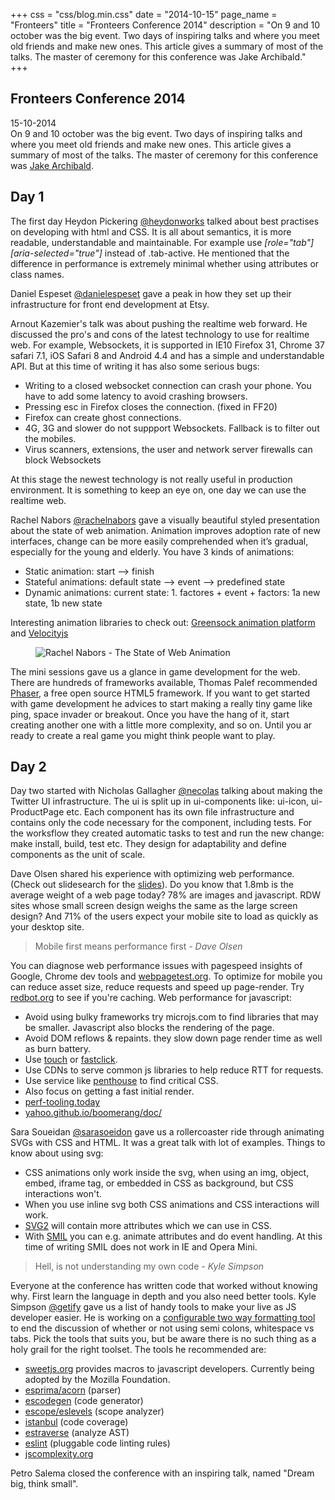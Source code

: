 +++
css = "css/blog.min.css"
date = "2014-10-15"
page_name = "Fronteers"
title = "Fronteers Conference 2014"
description = "On 9 and 10 october was the big event. Two days of inspiring talks and where you meet old friends and make new ones. This article gives a summary of most of the talks. The master of ceremony for this conference was Jake Archibald."
+++

<article role="article">
    <h1>Fronteers Conference 2014</h1>
    <p>
        15-10-2014
        <br>
        On 9 and 10 october was the big event. Two days of inspiring talks and where you meet old friends and make new ones. This article gives a summary of most of the talks. The master of ceremony for this conference was <a href="http://jakearchibald.com/">Jake Archibald</a>.</p><h2>Day 1</h2><p>The first day Heydon Pickering <a href="https://www.twitter.com/heydonworks">@heydonworks</a> talked about best practises on developing with html and CSS. It is all about semantics, it is more readable, understandable and maintainable. For example use <em>[role="tab"][aria-selected="true"]</em> instead of .tab-active. He mentioned that the difference in performance is extremely minimal whether using attributes or class names.</p><p>Daniel Espeset <a href="https://www.twitter.com/danielespeset">@danielespeset</a> gave a peak in how they set up their infrastructure for front end development at Etsy.</p><p>Arnout Kazemier's talk was about pushing the realtime web forward. He discussed the pro's and cons of the latest technology to use for realtime web. For example, Websockets, it is supported in IE10 Firefox 31, Chrome 37 safari 7.1, iOS Safari 8 and Android 4.4 and has a simple and understandable API. But at this time of writing it has also some serious bugs:</p><ul><li>Writing to a closed websocket connection can crash your phone. You have to add some latency to avoid crashing browsers.</li><li>Pressing esc in Firefox closes the connection. (fixed in FF20)</li><li>Firefox can create ghost connections.</li><li>4G, 3G and slower do not suppport Websockets. Fallback is to filter out the mobiles.</li><li>Virus scanners, extensions, the user and network server firewalls can block Websockets</li></ul><p>At this stage the newest technology is not really useful in production environment. It is something to keep an eye on, one day we can use the realtime web.</p><p>Rachel Nabors <a href="https://www.twitter.com/rachelnabors">@rachelnabors</a> gave a visually beautiful styled presentation about the state of web animation. Animation improves adoption rate of new interfaces, change can be more easily comprehended when it’s gradual, especially for the young and elderly. You have 3 kinds of animations:</p><ul><li>Static animation: start --&gt; finish</li><li>Stateful animations: default state --&gt; event --&gt; predefined state</li><li>Dynamic animations: current state: 1. factores + event + factors: 1a new state, 1b new state</li></ul><p>Interesting animation libraries to check out: <a href="http://greensock.com/gsap">Greensock animation platform</a> and <a href="http://julian.com/research/velocity/">Velocityjs</a></p><figure><img src="../img/rachel-nabors-fronteers-2014.jpg" alt="Rachel Nabors - The State of Web Animation"></figure><p>The mini sessions gave us a glance in game development for the web. There are hundreds of frameworks available, Thomas Palef recommended <a href="http://phaser.io/">Phaser</a>, a free open source HTML5 framework. If you want to get started with game development he advices to start making a really tiny game like ping, space invader or breakout. Once you have the hang of it, start creating another one with a little more complexity, and so on. Until you ar ready to create a real game you might think people want to play.</p><h2>Day 2</h2><p>Day two started with Nicholas Gallagher <a href="https://www.twitter.com/necoloas">@necolas</a> talking about making the Twitter UI infrastructure. The ui is split up in ui-components like: ui-icon, ui-ProductPage etc. Each component has its own file infrastructure and contains only the code necessary for the component, including tests. For the worksflow they created automatic tasks to test and run the new change: make install, build, test etc. They design for adaptability and define components as the unit of scale.</p><p>Dave Olsen shared his experience with optimizing web performance. (Check out slidesearch for the <a href="http://www.slidesearch.org/slide/optimizing-web-performance-fronteers-edition">slides</a>). Do you know that 1.8mb is the average weight of a web page today? 78% are images and javascript. RDW sites whose small screen design weighs the same as the large screen design? And 71% of the users expect your mobile site to load as quickly as your desktop site.</p><blockquote>Mobile first means performance first <cite>- Dave Olsen</cite></blockquote><p>You can diagnose web performance issues with pagespeed insights of Google, Chrome dev tools and <a href="webpagetest.org">webpagetest.org</a>. To optimize for mobile you can reduce asset size, reduce requests and speed up page-render. Try <a href="redbot.org">redbot.org</a> to see if you're caching. Web performance for javascript:</p><ul><li>Avoid using bulky frameworks try microjs.com to find libraries that may be smaller. Javascript also blocks the rendering of the page.</li><li>Avoid DOM reflows &amp; repaints. they slow down page render time as well as burn battery.</li><li>Use <a href="http://benhowdle.im/touche/">touch</a> or <a href="https://github.com/ftlabs/fastclick">fastclick</a>.</li><li>Use CDNs to serve common js libraries to help reduce RTT for requests.</li><li>Use service like <a href="https://www.npmjs.org/package/grunt-penthouse">penthouse</a> to find critical CSS.</li><li>Also focus on getting a fast initial render.</li><li><a href="http://perf-tooling.today/">perf-tooling.today</a></li><li><a href="http://yahoo.github.io/boomerang/doc/">yahoo.github.io/boomerang/doc/</a></li></ul><p>Sara Soueidan <a href="https://www.twitter.com/sarasoeidon">@sarasoeidon</a> gave us a rollercoaster ride through animating SVGs with CSS and HTML. It was a great talk with lot of examples. Things to know about using svg:</p><ul><li>CSS animations only work inside the svg, when using an img, object, embed, iframe tag, or embedded in CSS as background, but CSS interactions won't.</li><li>When you use inline svg both CSS animations and CSS interactions will work.</li><li><a href="http://www.w3.org/TR/SVG2/">SVG2</a> will contain more attributes which we can use in CSS.</li><li>With <a href="http://www.w3.org/TR/SMIL/">SMIL</a> you can e.g. animate attributes and do event handling. At this time of writing SMIL does not work in IE and Opera Mini.</li></ul><p></p><blockquote>Hell, is not understanding my own code <cite>- Kyle Simpson</cite></blockquote><p>Everyone at the conference has written code that worked without knowing why. First learn the language in depth and you also need better tools. Kyle Simpson <a href="https://www.twitter.com/getify">@getify</a> gave us a list of handy tools to make your live as JS developer easier. He is working on a <a href="github.com/getify/esre">configurable two way formatting tool</a> to end the discussion of whether or not using semi colons, whitespace vs tabs. Pick the tools that suits you, but be aware there is no such thing as a holy grail for the right toolset. The tools he recommended are:</p><ul><li><a href="http://sweetjs.org">sweetjs.org</a> provides macros to javascript developers. Currently being adopted by the Mozilla Foundation.</li><li><a href="http://esprima.org/test/compare.html">esprima/acorn</a> (parser)</li><li><a href="https://github.com/estools/escodegen">escodegen</a> (code generator)</li><li><a href="https://github.com/estools/escope">escope/eslevels</a> (scope analyzer)</li><li><a href="http://gotwarlost.github.io/istanbul/">istanbul</a> (code coverage)</li><li><a href="https://github.com/estools/estraverse">estraverse</a> (analyze AST)</li><li><a href="http://eslint.org/">eslint</a> (pluggable code linting rules)</li><li><a href="http://jscomplexity.org/complexity">jscomplexity.org</a></li></ul><p></p><p>Petro Salema closed the conference with an inspiring talk, named "Dream big, think small".</p></article>